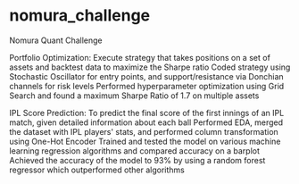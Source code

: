 # nomura_challenge

Nomura Quant Challenge                                                                                                                                                  

 Portfolio Optimization: Execute strategy that takes positions on a set of assets and backtest data to maximize the Sharpe ratio 
	Coded strategy using Stochastic Oscillator for entry points, and support/resistance via Donchian channels for risk levels 
	Performed hyperparameter optimization using Grid Search and found a maximum Sharpe Ratio of 1.7 on multiple assets 
 
IPL Score Prediction: To predict the final score of the first innings of an IPL match, given detailed information about each ball 
	Performed EDA, merged the dataset with IPL players' stats, and performed column transformation using One-Hot Encoder 
	Trained and tested the model on various machine learning regression algorithms and compared accuracy on a barplot 
	Achieved the accuracy of the model to 93% by using a random forest regressor which outperformed other algorithms